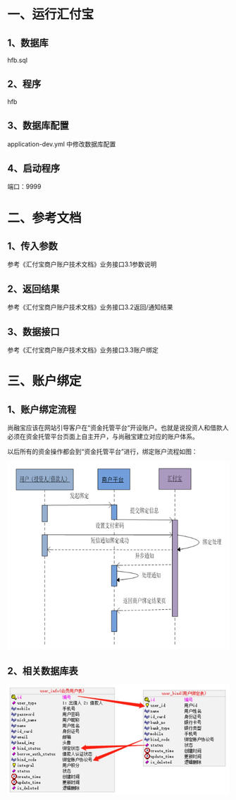 # 一、运行汇付宝

## 1、数据库

hfb.sql

## 2、程序

hfb

## 3、数据库配置

application-dev.yml 中修改数据库配置

## 4、启动程序

端口：9999

# 二、参考文档

## 1、传入参数

参考《汇付宝商户账户技术文档》业务接口3.1参数说明

## 2、返回结果

参考《汇付宝商户账户技术文档》业务接口3.2返回/通知结果

## 3、数据接口

参考《汇付宝商户账户技术文档》业务接口3.3账户绑定

# 三、账户绑定

## 1、账户绑定流程

尚融宝应该在网站引导客户在“资金托管平台“开设账户。也就是说投资人和借款人必须在资金托管平台页面上自主开户，与尚融宝建立对应的账户体系。

以后所有的资金操作都会到“资金托管平台”进行，绑定账户流程如图：

![img](../../images/14560328-7e67-4c6b-9c47-28bc1b64e531.png) 

## 2、相关数据库表

![img](../../images/5e63cd0a-d165-4152-a1c5-6534ed4184b4.jpg)